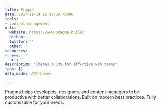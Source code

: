 ```yaml
---
title: Pragma
date: 2017-11-14 15:17:00 +0000
tools:
- content-management
urls:
  website: https://www.pragma.build/
  github: ''
  twitter: ''
  other: ''
resources:
- name: ''
  url: ''
description: "[beta] A CMS for effective web teams"
tags: []
data_model: API-based

---
```

Pragma helps developers, designers, and content-managers to be productive with better collaborations. Built on modern best practices. Fully customizable for your needs.
